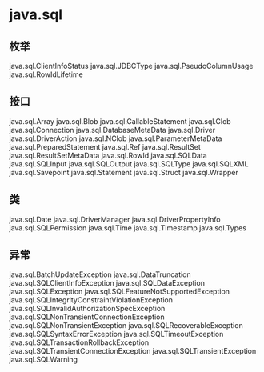 # java.sql

## 枚举

java.sql.ClientInfoStatus
java.sql.JDBCType
java.sql.PseudoColumnUsage
java.sql.RowIdLifetime

## 接口

java.sql.Array
java.sql.Blob
java.sql.CallableStatement
java.sql.Clob
java.sql.Connection
java.sql.DatabaseMetaData
java.sql.Driver
java.sql.DriverAction
java.sql.NClob
java.sql.ParameterMetaData
java.sql.PreparedStatement
java.sql.Ref
java.sql.ResultSet
java.sql.ResultSetMetaData
java.sql.RowId
java.sql.SQLData
java.sql.SQLInput
java.sql.SQLOutput
java.sql.SQLType
java.sql.SQLXML
java.sql.Savepoint
java.sql.Statement
java.sql.Struct
java.sql.Wrapper

## 类

java.sql.Date
java.sql.DriverManager
java.sql.DriverPropertyInfo
java.sql.SQLPermission
java.sql.Time
java.sql.Timestamp
java.sql.Types

## 异常

java.sql.BatchUpdateException
java.sql.DataTruncation
java.sql.SQLClientInfoException
java.sql.SQLDataException
java.sql.SQLException
java.sql.SQLFeatureNotSupportedException
java.sql.SQLIntegrityConstraintViolationException
java.sql.SQLInvalidAuthorizationSpecException
java.sql.SQLNonTransientConnectionException
java.sql.SQLNonTransientException
java.sql.SQLRecoverableException
java.sql.SQLSyntaxErrorException
java.sql.SQLTimeoutException
java.sql.SQLTransactionRollbackException
java.sql.SQLTransientConnectionException
java.sql.SQLTransientException
java.sql.SQLWarning




